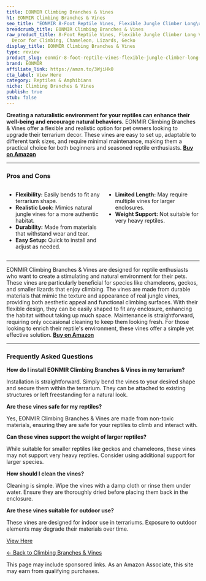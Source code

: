 ```yaml
---
title: EONMIR Climbing Branches & Vines
h1: EONMIR Climbing Branches & Vines
seo_title: "EONMIR 8-Foot Reptile Vines, Flexible Jungle Climber Long\u2026"
breadcrumb_title: EONMIR Climbing Branches & Vines
raw_product_title: 8-Foot Reptile Vines, Flexible Jungle Climber Long Vines Habitat
  Decor for Climbing, Chameleon, Lizards, Gecko
display_title: EONMIR Climbing Branches & Vines
type: review
product_slug: eonmir-8-foot-reptile-vines-flexible-jungle-climber-long-vines-habitat-8b69786a
brand: EONMIR
affiliate_link: https://amzn.to/3WjiHkO
cta_label: View Here
category: Reptiles & Amphibians
niche: Climbing Branches & Vines
publish: true
stub: false
---
```


<div id="intro" class="full-width">
  <p><strong>Creating a naturalistic environment for your reptiles can enhance their well-being and encourage natural behaviors.</strong> EONMIR Climbing Branches & Vines offer a flexible and realistic option for pet owners looking to upgrade their terrarium decor. These vines are easy to set up, adaptable to different tank sizes, and require minimal maintenance, making them a practical choice for both beginners and seasoned reptile enthusiasts. <a href="https://amzn.to/3WjiHkO" rel="nofollow sponsored noopener" target="_blank"><strong>Buy on Amazon</strong></a></p>
</div>

<hr />
<h3 id="pros-cons">Pros and Cons</h3>
<div class="pc-grid" style="display:grid;grid-template-columns:1fr 1fr;gap:16px;">
  <ul>
    <li><strong>Flexibility:</strong> Easily bends to fit any terrarium shape.</li>
    <li><strong>Realistic Look:</strong> Mimics natural jungle vines for a more authentic habitat.</li>
    <li><strong>Durability:</strong> Made from materials that withstand wear and tear.</li>
    <li><strong>Easy Setup:</strong> Quick to install and adjust as needed.</li>
  </ul>
  <ul>
    <li><strong>Limited Length:</strong> May require multiple vines for larger enclosures.</li>
    <li><strong>Weight Support:</strong> Not suitable for very heavy reptiles.</li>
  </ul>
</div>
<hr />

<div class="full-width">
  <p>EONMIR Climbing Branches & Vines are designed for reptile enthusiasts who want to create a stimulating and natural environment for their pets. These vines are particularly beneficial for species like chameleons, geckos, and smaller lizards that enjoy climbing. The vines are made from durable materials that mimic the texture and appearance of real jungle vines, providing both aesthetic appeal and functional climbing surfaces. With their flexible design, they can be easily shaped to fit any enclosure, enhancing the habitat without taking up much space. Maintenance is straightforward, requiring only occasional cleaning to keep them looking fresh. For those looking to enrich their reptile's environment, these vines offer a simple yet effective solution. <a href="https://amzn.to/3WjiHkO" rel="nofollow sponsored noopener" target="_blank"><strong>Buy on Amazon</strong></a></p>
</div>

<hr />
<h3 id="faqs">Frequently Asked Questions</h3>

<p><strong>How do I install EONMIR Climbing Branches & Vines in my terrarium?</strong></p>
<p>Installation is straightforward. Simply bend the vines to your desired shape and secure them within the terrarium. They can be attached to existing structures or left freestanding for a natural look.</p>

<p><strong>Are these vines safe for my reptiles?</strong></p>
<p>Yes, EONMIR Climbing Branches & Vines are made from non-toxic materials, ensuring they are safe for your reptiles to climb and interact with.</p>

<p><strong>Can these vines support the weight of larger reptiles?</strong></p>
<p>While suitable for smaller reptiles like geckos and chameleons, these vines may not support very heavy reptiles. Consider using additional support for larger species.</p>

<p><strong>How should I clean the vines?</strong></p>
<p>Cleaning is simple. Wipe the vines with a damp cloth or rinse them under water. Ensure they are thoroughly dried before placing them back in the enclosure.</p>

<p><strong>Are these vines suitable for outdoor use?</strong></p>
<p>These vines are designed for indoor use in terrariums. Exposure to outdoor elements may degrade their materials over time.</p>
<p><a class="btn" href="https://amzn.to/3WjiHkO" target="_blank" rel="nofollow sponsored noopener">View Here</a></p>
<p><a href="/roundups/reptiles-amphibians/climbing-branches-vines/">← Back to Climbing Branches & Vines</a></p>
<aside class="disclosure">This page may include sponsored links. As an Amazon Associate, this site may earn from qualifying purchases.</aside>
